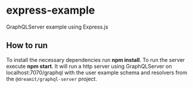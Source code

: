 # express-example
GraphQLServer example using Express.js

## How to run
To install the necessary dependencies run **npm install**. To run the server execute **npm start**. It will run a http server using GraphQLServer on localhost:7070/graphql with the user example schema and resolvers from the `@dreamit/graphql-server` project.